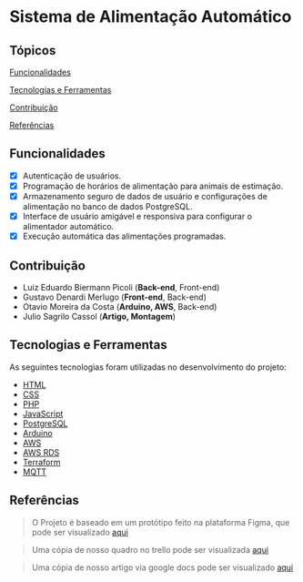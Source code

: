 # Sistema de Alimentação Automático

## Tópicos 
[Funcionalidades](#funcionalidades)

[Tecnologias e Ferramentas](#tecnologias-e-ferramentas)

[Contribuição](#contribuição)

[Referências](#referências)

## Funcionalidades

- [X] Autenticação de usuários.
- [X] Programação de horários de alimentação para animais de estimação.
- [X] Armazenamento seguro de dados de usuário e configurações de alimentação no banco de dados PostgreSQL.
- [X] Interface de usuário amigável e responsiva para configurar o alimentador automático.
- [X] Execução automática das alimentações programadas.

## Contribuição

- Luiz Eduardo Biermann Picoli (**Back-end**, Front-end)
- Gustavo Denardi Merlugo (**Front-end**, Back-end)
- Otavio Moreira da Costa (**Arduino, AWS**, Back-end)
- Julio Sagrilo Cassol (**Artigo, Montagem**)

## Tecnologias e Ferramentas

As seguintes tecnologias foram utilizadas no desenvolvimento do projeto:

- [HTML](https://devdocs.io/html/)
- [CSS](https://devdocs.io/css/)
- [PHP](https://devdocs.io/php/)
- [JavaScript](https://devdocs.io/javascript/)
- [PostgreSQL](https://www.postgresql.org)
- [Arduino](https://www.arduino.cc)
- [AWS](https://aws.amazon.com/pt/)
- [AWS RDS](https://aws.amazon.com/pt/rds/)
- [Terraform](https://www.terraform.io)
- [MQTT](https://mqtt.org)
  
## Referências

> O Projeto é baseado em um protótipo feito na plataforma Figma, que pode ser visualizado [aqui](https://www.figma.com/file/JpwUwtAvpQjZjIcHNNxzis/Alimentador-autom%C3%A1tico?type=design&node-id=0%3A1&mode=design&t=xra4aexDuVPALIWE-1)

> Uma cópia de nosso quadro no trello pode ser visualizada [aqui](https://trello.com/invite/b/cZALrJnQ/ATTI5dc52d045972ef0a31f797fc727cf9522D18F904/pi-iv)

> Uma cópia de nosso artigo via google docs pode ser visualizado [aqui](https://docs.google.com/document/d/1AZrpjIm3fBTlHVqM_GPdxlpXDGuKT6ZB2ytKLrrOPbw/edit?usp=sharing)
